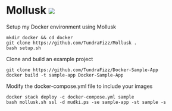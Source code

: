 # Mollusk ![](https://img.shields.io/badge/Status-Completed-008000.svg?style=plastic)

Setup my Docker environment using Mollusk

```
mkdir docker && cd docker
git clone https://github.com/TundraFizz/Mollusk .
bash setup.sh
```

Clone and build an example project

```
git clone https://github.com/TundraFizz/Docker-Sample-App
docker build -t sample-app Docker-Sample-App
```

Modify the docker-compose.yml file to include your images

```
docker stack deploy -c docker-compose.yml sample
bash mollusk.sh ssl -d mudki.ps -se sample-app -st sample -s
```
